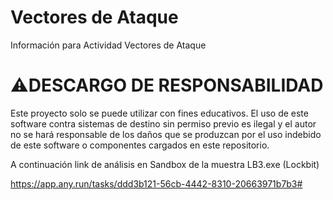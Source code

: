 # Vectores de Ataque
Información para Actividad Vectores de Ataque

# ⚠️DESCARGO DE RESPONSABILIDAD

Este proyecto solo se puede utilizar con fines educativos. El uso de este software contra sistemas de destino sin permiso previo es ilegal y el autor no se hará responsable de los daños que se produzcan por el uso indebido de este software o componentes cargados en este repositorio.

A continuación link de análisis en Sandbox de la muestra LB3.exe (Lockbit)

https://app.any.run/tasks/ddd3b121-56cb-4442-8310-20663971b7b3#
